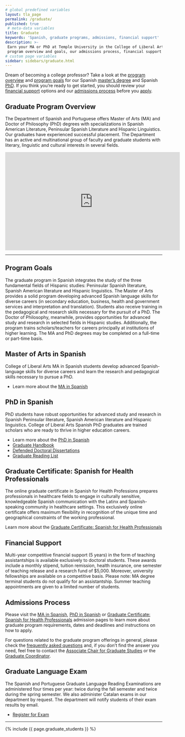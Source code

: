 ```yaml
---
# global predefined variables
layout: tla_page
permalink: /graduate/
published: true
 # meta-data variables
title: Graduate
keywords: 'Spanish, graduate programs, admissions, financial support'
description: >-
 Earn your MA or PhD at Temple University in the College of Liberal Arts. Learn about our graduate
 program overview and goals, our admissions process, financial support options, and apply!
# custom page variables
sidebar: sidebars/graduate.html
---
```

Dream of becoming a college professor? Take a look at the [program overview](#graduate-program-overview) and [program goals](#program-goals) for our Spanish [master’s degree](#master-of-arts-in-spanish) and Spanish [PhD](#phd-in-spanish). If you think you’re ready to get started, you should review your [financial support](#financial-support) options and our [admissions process](#admissions-process) before you [apply](#apply).

## Graduate Program Overview
The Department of Spanish and Portuguese offers Master of Arts (MA) and Doctor of Philosophy (PhD) degrees with specializations in Spanish American Literature, Peninsular Spanish Literature and Hispanic Linguistics. Our graduates have experienced successful placement. The Department has an active and multinational group of faculty and graduate students with literary, linguistic and cultural interests in several fields.

<div class="video-container">
  <iframe width="560" height="315" src="https://www.youtube.com/embed/5yDbkFsw_o4?rel=0" frameborder="0" allow="autoplay; encrypted-media" allowfullscreen></iframe>
</div>

___

## Program Goals
The graduate program in Spanish integrates the study of the three fundamental fields of Hispanic studies: Peninsular Spanish literature, Spanish American literature and Hispanic linguistics. The Master of Arts provides a solid program developing advanced Spanish language skills for diverse careers (in secondary education, business, health and government services and interpretation and translation). Students also receive training in the pedagogical and research skills necessary for the pursuit of a PhD. The Doctor of Philosophy, meanwhile, provides opportunities for advanced study and research in selected fields in Hispanic studies. Additionally, the program trains scholars/teachers for careers principally at institutions of higher learning. The MA and PhD degrees may be completed on a full-time or part-time basis.

## Master of Arts in Spanish
College of Liberal Arts MA in Spanish students develop advanced Spanish-language skills for diverse careers and learn the research and pedagogical skills necessary to pursue a PhD.
- Learn more about the [MA in Spanish](https://www.temple.edu/academics/degree-programs/spanish-ma-la-span-ma)

## PhD in Spanish
PhD students have robust opportunities for advanced study and research in Spanish Peninsular literature, Spanish American literature and Hispanic linguistics. College of Liberal Arts Spanish PhD graduates are trained scholars who are ready to thrive in higher education careers.
- Learn more about the [PhD in Spanish](https://www.temple.edu/academics/degree-programs/spanish-phd-la-span-phd)
- [Graduate Handbook](https://liberalarts.temple.edu/sites/liberalarts/files/Graduate-Handbook-2020-Final.pdf)
- [Defended Doctoral Dissertations](https://liberalarts.temple.edu/sites/liberalarts/files/1.2%20Doctor%20of%20Philosophy%20Dissertations%20%28NEW%29.docx)
- [Graduate Reading List](https://liberalarts.temple.edu/sites/liberalarts/files/Graduate-Reading-List.pdf)

## Graduate Certificate: Spanish for Health Professionals
The online graduate certificate in Spanish for Health Professions prepares professionals in healthcare fields to engage in culturally sensitive, knowledgeable Spanish communication with the Latinx and Spanish-speaking community in healthcare settings. This exclusively online certificate offers maximum flexibility in recognition of the unique time and geographical constraints of the working professional. 

Learn more about the [Graduate Certificate: Spanish for Health Professionals](https://www.temple.edu/academics/degree-programs/spanish-for-the-health-professions-certificate-graduate-la-sphp-grad)

## Financial Support
Multi-year competitive financial support (5 years) in the form of teaching assistantships is available exclusively to doctoral students. These awards include a monthly stipend, tuition remission, health insurance, one semester of teaching release and a research fund of $5,000. Moreover, university fellowships are available on a competitive basis. Please note: MA degree terminal students do not qualify for an assistantship. Summer teaching appointments are given to a limited number of students.

## Admissions Process
Please visit the [MA in Spanish](https://www.temple.edu/academics/degree-programs/spanish-ma-la-span-ma/cla-spanish-ma-admissions), [PhD in Spanish](https://www.temple.edu/academics/degree-programs/spanish-phd-la-span-phd/cla-spanish-ma-admissions) or [Graduate Certificate: Spanish for Health Professionals](https://www.temple.edu/academics/degree-programs/spanish-for-the-health-professions-certificate-graduate-la-sphp-grad/cla-spanish-for-the-health-professions-graduate-certificate-admissions) admission pages to learn more about graduate program requirements, dates and deadlines and instructions on how to apply.

For questions related to the graduate program offerings in general, please check the [frequently asked questions](https://liberalarts.temple.edu/sites/liberalarts/files/Graduate%20Program%20FAQ.pdf) and, if you don’t find the answer you need, feel free to contact the [Associate Chair for Graduate Studies](mailto:vpueyozo@temple.edu) or the [Graduate Coordinator](mailto:avega1@temple.edu).

## Graduate Language Exam
The Spanish and Portuguese Graduate Language Reading Examinations are administered four times per year: twice during the fall semester and twice during the spring semester. We also administer Catalan exams in our department by request. The department will notify students of their exam results by email.

- [Register for Exam](https://form.jotform.com/82254341472150)

___

{% include {{ page.graduate_students }} %}
